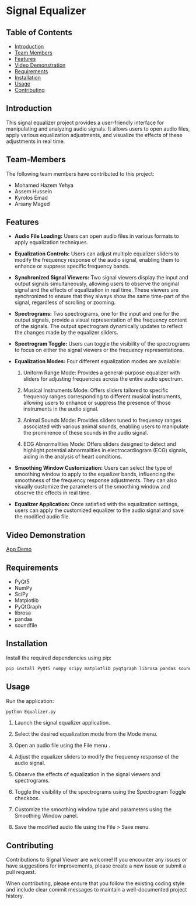 # Signal Equalizer

## Table of Contents

- [Introduction](#introduction)
- [Team Members](#Team-Members)
- [Features](#features)
- [Video Demonstration](#Video-Demonstration)
- [Requirements](#requirements)
- [Installation](#installation)
- [Usage](#usage)
- [Contributing](#contributing)

## Introduction
This signal equalizer project provides a user-friendly interface for manipulating and analyzing audio signals. It allows users to open audio files, apply various equalization adjustments, and visualize the effects of these adjustments in real time.


## Team-Members
The following team members have contributed to this project:
- Mohamed Hazem Yehya
- Assem Hussein
- Kyrolos Emad
- Arsany Maged


## Features
-   **Audio File Loading:** Users can open audio files in various formats to apply equalization techniques.
    
-   **Equalization Controls:** Users can adjust multiple equalizer sliders to modify the frequency response of the audio signal, enabling them to enhance or suppress specific frequency bands.
    
-   **Synchronized Signal Viewers:** Two signal viewers display the input and output signals simultaneously, allowing users to observe the original signal and the effects of equalization in real time. These viewers are synchronized to ensure that they always show the same time-part of the signal, regardless of scrolling or zooming.
    
-   **Spectrograms:** Two spectrograms, one for the input and one for the output signals, provide a visual representation of the frequency content of the signals. The output spectrogram dynamically updates to reflect the changes made by the equalizer sliders.
    
-   **Spectrogram Toggle:** Users can toggle the visibility of the spectrograms to focus on either the signal viewers or the frequency representations.
    
-   **Equalization Modes:** Four different equalization modes are available:
    
    1.  Uniform Range Mode: Provides a general-purpose equalizer with sliders for adjusting frequencies across the entire audio spectrum.
        
    2.  Musical Instruments Mode: Offers sliders tailored to specific frequency ranges corresponding to different musical instruments, allowing users to enhance or suppress the presence of those instruments in the audio signal.
        
    3.  Animal Sounds Mode: Provides sliders tuned to frequency ranges associated with various animal sounds, enabling users to manipulate the prominence of these sounds in the audio signal.
        
    4.  ECG Abnormalities Mode: Offers sliders designed to detect and highlight potential abnormalities in electrocardiogram (ECG) signals, aiding in the analysis of heart conditions.
        
    
-   **Smoothing Window Customization:** Users can select the type of smoothing window to apply to the equalizer bands, influencing the smoothness of the frequency response adjustments. They can also visually customize the parameters of the smoothing window and observe the effects in real time.
    
-   **Equalizer Application:** Once satisfied with the equalization settings, users can apply the customized equalizer to the audio signal and save the modified audio file.


## Video Demonstration
[App Demo](https://github.com/Mohamed-hazem-mahrous/Signal-Equalizer/assets/94749599/ac998a89-ee3d-4477-93f2-71f4771dab47)



## Requirements
- PyQt5
- NumPy
- SciPy
- Matplotlib
- PyQtGraph
- librosa
- pandas
- soundfile

## Installation
Install the required dependencies using pip:
```bash
pip install PyQt5 numpy scipy matplotlib pyqtgraph librosa pandas soundfile
```


## Usage
Run the application:
```bash
python Equalizer.py
```
1.  Launch the signal equalizer application.

2.  Select the desired equalization mode from the Mode menu.
    
3.  Open an audio file using the File menu .
    
4.  Adjust the equalizer sliders to modify the frequency response of the audio signal.
    
5.  Observe the effects of equalization in the signal viewers and spectrograms.
    
6.  Toggle the visibility of the spectrograms using the Spectrogram Toggle checkbox.
    
7.  Customize the smoothing window type and parameters using the Smoothing Window panel.
    
8.  Save the modified audio file using the File > Save menu.
    



## Contributing
Contributions to Signal Viewer are welcome! If you encounter any issues or have suggestions for improvements, please create a new issue or submit a pull request.

When contributing, please ensure that you follow the existing coding style and include clear commit messages to maintain a well-documented project history.